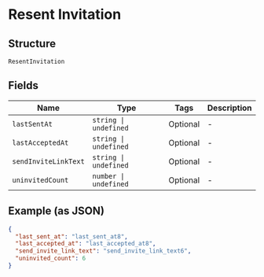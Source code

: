 
# Resent Invitation

## Structure

`ResentInvitation`

## Fields

| Name | Type | Tags | Description |
|  --- | --- | --- | --- |
| `lastSentAt` | `string \| undefined` | Optional | - |
| `lastAcceptedAt` | `string \| undefined` | Optional | - |
| `sendInviteLinkText` | `string \| undefined` | Optional | - |
| `uninvitedCount` | `number \| undefined` | Optional | - |

## Example (as JSON)

```json
{
  "last_sent_at": "last_sent_at8",
  "last_accepted_at": "last_accepted_at8",
  "send_invite_link_text": "send_invite_link_text6",
  "uninvited_count": 6
}
```

